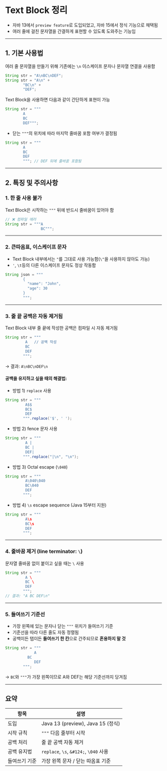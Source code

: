 # Text Block 정리

- 자바 13에서 `preview feature`로 도입되었고, 자바 15에서 정식 기능으로 채택됨
- 여러 줄에 걸친 문자열을 간결하게 표현할 수 있도록 도와주는 기능임

---

## 1. 기본 사용법

여러 줄 문자열을 만들기 위해 기존에는 `\n` 이스케이프 문자나 문자열 연결을 사용함

```java
String str = "A\nBC\nDEF";
String str = "A\n" +
        "BC\n" +
        "DEF";
```

Text Block을 사용하면 다음과 같이 간단하게 표현이 가능

```java
String str = """
        A
        BC
        DEF""";
```

- 닫는 `"""`의 위치에 따라 마지막 줄바꿈 포함 여부가 결정됨

```java
String str = """
        A
        BC
        DEF
        """; // DEF 뒤에 줄바꿈 포함됨
```

---

## 2. 특징 및 주의사항

### 1. 한 줄 사용 불가

Text Block은 시작하는 `"""` 뒤에 반드시 줄바꿈이 있어야 함

```java
// ❌ 컴파일 에러
String str = """A
                BC""";
```

---

### 2. 큰따옴표, 이스케이프 문자

- Text Block 내부에서는 `"`를 그대로 사용 가능함(`\"`을 사용하지 않아도 가능)
- `'`, `\t`등의 다른 이스케이프 문자도 정상 작동함

```java
String json = """
        {
          "name": "John",
          "age": 30
        }
        """;
```

---

### 3. 줄 끝 공백은 자동 제거됨

Text Block 내부 줄 끝에 작성한 공백은 컴파일 시 자동 제거됨

```java
String str = """
         A   // 공백 작성
         BC  
         DEF
        """;
```

→ 결과: `A\nBC\nDEF\n`

#### 공백을 유지하고 싶을 때의 해결법:

- 방법 1) `replace` 사용

```java
String str = """
         A$$
         BC$
         DEF
        """.replace('$', ' ');
```

- 방법 2) fence 문자 사용

```java
String str = """
         A |
         BC |
         DEF|
        """.replace("|\n", "\n");
```

- 방법 3) Octal escape (`\040`)

```java
String str = """
         A\040\040
         BC\040
         DEF
        """;
```

- 방법 4) `\s` escape sequence (Java 15부터 지원)

```java
String str = """
         A\s
         BC\s
         DEF
        """;
```

---

### 4. 줄바꿈 제거 (line terminator: `\`)

문자열 줄바꿈 없이 붙이고 싶을 때는 `\` 사용

```java
String str = """
         A \
         BC \
         DEF
        """;
// 결과: "A BC DEF\n"
```

---

### 5. 들여쓰기 기준선

- 가장 왼쪽에 있는 문자나 닫는 `"""` 위치가 들여쓰기 기준
- 기준선을 따라 다른 줄도 자동 정렬됨
- 공백이든 탭이든 **들여쓰기 한 칸**으로 간주되므로 **혼용하지 말 것**

```java
String str = """
             A
          BC
             DEF
        """;
```

→ `BC`와 `"""`가 가장 왼쪽이므로 A와 DEF는 해당 기준선까지 당겨짐

---

## 요약

| 항목      | 설명                                     |
|---------|----------------------------------------|
| 도입      | Java 13 (preview), Java 15 (정식)        |
| 시작 규칙   | `"""` 다음 줄부터 시작                        |
| 공백 처리   | 줄 끝 공백 자동 제거                           |
| 공백 유지법  | `replace`, `\s`, ` &#124; `, `\040` 사용 |
| 들여쓰기 기준 | 가장 왼쪽 문자 / 닫는 따옴표 기준                   |
